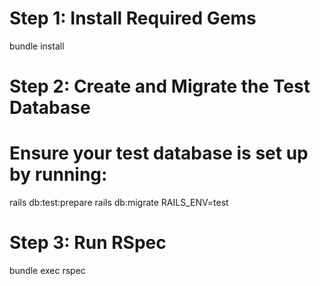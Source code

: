 # Step 1: Install Required Gems
bundle install

# Step 2: Create and Migrate the Test Database
# Ensure your test database is set up by running:
rails db:test:prepare
rails db:migrate RAILS_ENV=test

# Step 3: Run RSpec
bundle exec rspec